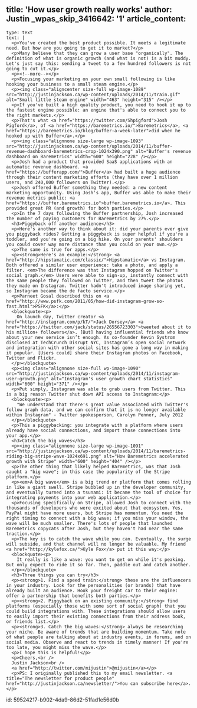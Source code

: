 title: 'How user growth really works'
author: Justin
_wpas_skip_3416642: '1'
article_content:
  -
    type: text
    text: |
      <p>You've created the best product possible. It meets a legitimate need. But how are you going to get it to market?</p>
      <p>Many believe that they can grow a user base "organically". The definition of what is organic growth (and what is not) is a bit muddy. Let's just say this: sending a tweet to a few hundred followers is not going to cut it.</p>
      <p><!--more--></p>
      <p>Focusing your marketing on your own small following is like hooking your business to a small steam engine.</p>
      <p><img class="aligncenter size-full wp-image-1089" src="http://justinjackson.ca/wp-content/uploads/2014/11/train.gif" alt="Small little steam engine" width="463" height="315" /></p>
      <p>If you've built a high quality product, you need to hook it up to the fastest engine possible: an engine that's able to connect you to the right markets.</p>
      <p>That's what <a href="https://twitter.com/Shpigford">Josh Pigford</a>, of <a href="https://baremetrics.io/">Baremetrics</a>, <a href="https://baremetrics.io/blog/buffer-a-week-later">did when he hooked up with Buffer</a>.</p>
      <p><img class="alignnone size-large wp-image-1093" src="http://justinjackson.ca/wp-content/uploads/2014/11/buffer-revenue-dashboard-baremetrics-crop-1024x390.png" alt="Buffer's revenue dashboard on Baremetrics" width="600" height="228" /></p>
      <p>Josh had a product that provided SaaS applications with an automatic revenue dashboard. <a href="https://bufferapp.com/">Buffer</a> had built a huge audience through their content marketing efforts (they have over 1 million users, and 240,000 followers on Twitter).</p>
      <p>Josh offered Buffer something they needed: a new content marketing opportunity. Using Josh's app, Buffer was able to make their revenue metrics public: <a href="https://buffer.baremetrics.io">buffer.baremetrics.io</a>. This provided great PR (and growth) for both parties.</p>
      <p>In the 7 days following the Buffer partnership, Josh increased the number of paying customers for Baremetrics by 27%.</p>
      <h3>Piggyback off another audience</h3>
      <p>Here's another way to think about it: did your parents ever give you piggyback rides? Getting a piggyback is super helpful if you're a toddler, and you're going on a big hike. On your parents' shoulders you could cover way more distance than you could on your own.</p>
      <p>The same is true for apps.</p>
      <p><strong>Here's an example:</strong> <a href="http://hipstamatic.com/classic/">Hipstamatic</a> vs Instagram. Both offered a similar user experience: take a photo, and apply a filter. <em>The difference was that Instagram hopped on Twitter's social graph.</em> Users were able to sign-up, instantly connect with the same people they followed on Twitter, and then tweet the photos they made on Instagram. Twitter hadn't introduced image sharing yet, so Instagram became the de facto service.</p>
      <p>Parneet Gosal described this on <a href="http://www.psfk.com/2011/05/how-did-instagram-grow-so-fast.html">PSFK</a>:</p>
      <blockquote><p>
        On launch day, Twitter creator <a href="http://instagram.com/p/kT/">Jack Dorsey</a> <a href="https://twitter.com/jack/status/26556723303">tweeted about it to his million+ followers</a>. [But] having influential friends who know about your new service isn’t enough. As co-founder Kevin Systrom disclosed at TechCrunch Disrupt NYC, Instagram’s open social network and integration with other social sites has gone a long way in making it popular. [Users could] share their Instagram photos on Facebook, Twitter and Flickr.
      </p></blockquote>
      <p><img class="alignnone size-full wp-image-1090" src="http://justinjackson.ca/wp-content/uploads/2014/11/instagram-user-growth.png" alt="Instagram's user growth chart statistics" width="600" height="371" /></p>
      <p>Put simply, Instagram was able to grab users from Twitter. This is a big reason Twitter shut down API access to Instagram:</p>
      <blockquote><p>
        "We understand that there's great value associated with Twitter's follow graph data, and we can confirm that it is no longer available within Instagram" - Twitter spokesperson, Carolyn Penner, July 2012
      </p></blockquote>
      <p>This a piggybacking: you integrate with a platform where users already have social connections, and import those connections into your app.</p>
      <h3>Catch the big waves</h3>
      <p><img class="alignnone size-large wp-image-1091" src="http://justinjackson.ca/wp-content/uploads/2014/11/baremetrics-riding-big-stripe-wave-1024x691.png" alt="How Baremetrics accelerated growth with Stripe" width="600" height="404" /></p>
      <p>The other thing that likely helped Baremetrics, was that Josh caught a "big wave"; in this case the popularity of the Stripe platform.</p>
      <p><em>A big wave</em> is a big trend or platform that comes rolling in like a giant swell. Stripe bubbled up in the developer community, and eventually turned into a tsunami: it became the tool of choice for integrating payments into your web application.</p>
      <p>Focusing specifically on Stripe, allowed Josh to connect with the thousands of developers who were excited about that ecosystem. Yes, PayPal might have more users, but Stripe has momentum. You need the right timing to connect with a big wave; if you miss your window, the wave will be much smaller. There's lots of people that launched Baremetrics copycats after Josh, but they haven't had near the same traction.</p>
      <p>The key is to catch the wave while you can. Eventually, the surge will subside, and that channel will no longer be valuable. My friend <a href="http://kylefox.ca/">Kyle Fox</a> put it this way:</p>
      <blockquote><p>
        It really is like a wave: you want to get on while it's peaking. But only expect to ride it so far. Then, paddle out and catch another.
      </p></blockquote>
      <h3>Three things you can try</h3>
      <p><strong>1. Find a speed train:</strong> these are the influencers in your industry. Look for the personalities (or brands) that have already built an audience. Hook your freight car to their engine: offer a partnership that benefits both parties.</p>
      <p><strong>2. Piggyback on an existing community:</strong> find platforms (especially those with some sort of social graph) that you could build integrations with. These integrations should allow users to easily import their existing connections from their address book, or friends list.</p>
      <p><strong>3. Catch the big waves:</strong> always be researching your niche. Be aware of trends that are building momentum. Take note of what people are talking about at industry events, in forums, and on social media. Observe and react to trends in timely manner! If you're too late, you might miss the wave.</p>
      <p>I hope this is helpful!</p>
      <p>Cheers,<br />
      Justin Jackson<br />
      <a href="http://twitter.com/mijustin">@mijustin</a></p>
      <p>PS: I originally published this to my email newsletter. <a title="The newsletter for product people" href="http://justinjackson.ca/newsletter/">You can subscribe here</a>.</p>
      
id: 59524217-b902-4da9-86d2-51fad1e56d0b
